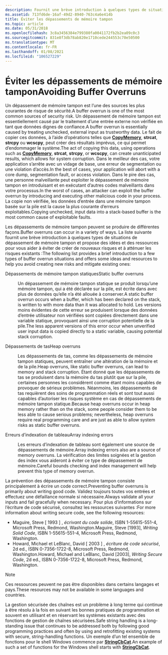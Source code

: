 ```yaml
---
description: Fournit une brève introduction à quelques types de situations de dépassement de mémoire tampon et propose des idées et des ressources pour vous aider à éviter de créer de nouveaux risques et à atténuer les risques existants.
ms.assetid: 713fd6de-16af-49d2-8940-763c4a6e414b
title: Éviter les dépassements de mémoire tampon
ms.topic: article
ms.date: 05/31/2018
ms.openlocfilehash: 3c8a3456384e799380fa0041172fb2b2ea09c0c3
ms.sourcegitcommit: 831e8f3db78ab820e1710cede244553c70e50500
ms.translationtype: MT
ms.contentlocale: fr-FR
ms.lasthandoff: 01/08/2021
ms.locfileid: "106527229"
---
```

# <a name="avoiding-buffer-overruns"></a><span data-ttu-id="83086-103">Éviter les dépassements de mémoire tampon</span><span class="sxs-lookup"><span data-stu-id="83086-103">Avoiding Buffer Overruns</span></span>

<span data-ttu-id="83086-104">Un dépassement de mémoire tampon est l’une des sources les plus courantes de risque de sécurité.</span><span class="sxs-lookup"><span data-stu-id="83086-104">A buffer overrun is one of the most common sources of security risk.</span></span> <span data-ttu-id="83086-105">Un dépassement de mémoire tampon est essentiellement causé par le traitement d’une entrée externe non vérifiée en tant que données dignes de confiance.</span><span class="sxs-lookup"><span data-stu-id="83086-105">A buffer overrun is essentially caused by treating unchecked, external input as trustworthy data.</span></span> <span data-ttu-id="83086-106">Le fait de copier ces données, à l’aide d’opérations telles que [**CopyMemory**](/previous-versions/windows/desktop/legacy/aa366535(v=vs.85)), **strcat**, **strcpy** ou **wcscpy**, peut créer des résultats imprévus, ce qui permet d’endommager le système.</span><span class="sxs-lookup"><span data-stu-id="83086-106">The act of copying this data, using operations such as [**CopyMemory**](/previous-versions/windows/desktop/legacy/aa366535(v=vs.85)), **strcat**, **strcpy**, or **wcscpy**, can create unanticipated results, which allows for system corruption.</span></span> <span data-ttu-id="83086-107">Dans le meilleur des cas, votre application s’arrête avec un vidage de base, une erreur de segmentation ou une violation d’accès.</span><span class="sxs-lookup"><span data-stu-id="83086-107">In the best of cases, your application will abort with a core dump, segmentation fault, or access violation.</span></span> <span data-ttu-id="83086-108">Dans le pire des cas, une personne malveillante peut exploiter le dépassement de mémoire tampon en introduisant et en exécutant d’autres codes malveillants dans votre processus.</span><span class="sxs-lookup"><span data-stu-id="83086-108">In the worst of cases, an attacker can exploit the buffer overrun by introducing and executing other malicious code in your process.</span></span> <span data-ttu-id="83086-109">La copie non vérifiée, les données d’entrée dans une mémoire tampon basée sur la pile est la cause la plus courante d’erreurs exploitables.</span><span class="sxs-lookup"><span data-stu-id="83086-109">Copying unchecked, input data into a stack-based buffer is the most common cause of exploitable faults.</span></span>

<span data-ttu-id="83086-110">Les dépassements de mémoire tampon peuvent se produire de différentes façons.</span><span class="sxs-lookup"><span data-stu-id="83086-110">Buffer overruns can occur in a variety of ways.</span></span> <span data-ttu-id="83086-111">La liste suivante fournit une brève introduction à quelques types de situations de dépassement de mémoire tampon et propose des idées et des ressources pour vous aider à éviter de créer de nouveaux risques et à atténuer les risques existants :</span><span class="sxs-lookup"><span data-stu-id="83086-111">The following list provides a brief introduction to a few types of buffer overrun situations and offers some ideas and resources to help you avoid creating new risks and mitigate existing ones:</span></span>

<dl> <dt>

<span data-ttu-id="83086-112"><span id="Static_buffer_overruns"></span><span id="static_buffer_overruns"></span><span id="STATIC_BUFFER_OVERRUNS"></span>Dépassements de mémoire tampon statiques</span><span class="sxs-lookup"><span data-stu-id="83086-112"><span id="Static_buffer_overruns"></span><span id="static_buffer_overruns"></span><span id="STATIC_BUFFER_OVERRUNS"></span>Static buffer overruns</span></span>
</dt> <dd>

<span data-ttu-id="83086-113">Un dépassement de mémoire tampon statique se produit lorsqu’une mémoire tampon, qui a été déclarée sur la pile, est écrite dans avec plus de données qu’elle n’a été allouée à conserver.</span><span class="sxs-lookup"><span data-stu-id="83086-113">A static buffer overrun occurs when a buffer, which has been declared on the stack, is written to with more data than it was allocated to hold.</span></span> <span data-ttu-id="83086-114">Les versions moins évidentes de cette erreur se produisent lorsque des données d’entrée utilisateur non vérifiées sont copiées directement dans une variable statique, provoquant ainsi une corruption potentielle de la pile.</span><span class="sxs-lookup"><span data-stu-id="83086-114">The less apparent versions of this error occur when unverified user input data is copied directly to a static variable, causing potential stack corruption.</span></span>

</dd> <dt>

<span data-ttu-id="83086-115"><span id="Heap_overruns"></span><span id="heap_overruns"></span><span id="HEAP_OVERRUNS"></span>Dépassements de tas</span><span class="sxs-lookup"><span data-stu-id="83086-115"><span id="Heap_overruns"></span><span id="heap_overruns"></span><span id="HEAP_OVERRUNS"></span>Heap overruns</span></span>
</dt> <dd>

<span data-ttu-id="83086-116">Les dépassements de tas, comme les dépassements de mémoire tampon statiques, peuvent entraîner une altération de la mémoire et de la pile.</span><span class="sxs-lookup"><span data-stu-id="83086-116">Heap overruns, like static buffer overruns, can lead to memory and stack corruption.</span></span> <span data-ttu-id="83086-117">Étant donné que les dépassements de tas se produisent dans la mémoire du tas plutôt que sur la pile, certaines personnes les considèrent comme étant moins capables de provoquer de sérieux problèmes. Néanmoins, les dépassements de tas requièrent des soins de programmation réels et sont tout aussi capables d’autoriser les risques système en cas de dépassements de mémoire tampon statique.</span><span class="sxs-lookup"><span data-stu-id="83086-117">Because heap overruns occur in heap memory rather than on the stack, some people consider them to be less able to cause serious problems; nevertheless, heap overruns require real programming care and are just as able to allow system risks as static buffer overruns.</span></span>

</dd> <dt>

<span data-ttu-id="83086-118"><span id="Array_indexing_errors"></span><span id="array_indexing_errors"></span><span id="ARRAY_INDEXING_ERRORS"></span>Erreurs d’indexation de tableau</span><span class="sxs-lookup"><span data-stu-id="83086-118"><span id="Array_indexing_errors"></span><span id="array_indexing_errors"></span><span id="ARRAY_INDEXING_ERRORS"></span>Array indexing errors</span></span>
</dt> <dd>

<span data-ttu-id="83086-119">Les erreurs d’indexation de tableau sont également une source de dépassements de mémoire.</span><span class="sxs-lookup"><span data-stu-id="83086-119">Array indexing errors also are a source of memory overruns.</span></span> <span data-ttu-id="83086-120">La vérification des limites soignées et la gestion des index vous aideront à éviter ce type de dépassement de mémoire.</span><span class="sxs-lookup"><span data-stu-id="83086-120">Careful bounds checking and index management will help prevent this type of memory overrun.</span></span>

</dd> </dl>

<span data-ttu-id="83086-121">La prévention des dépassements de mémoire tampon consiste principalement à écrire un code correct.</span><span class="sxs-lookup"><span data-stu-id="83086-121">Preventing buffer overruns is primarily about writing good code.</span></span> <span data-ttu-id="83086-122">Validez toujours toutes vos entrées et effectuez une défaillance normale si nécessaire.</span><span class="sxs-lookup"><span data-stu-id="83086-122">Always validate all your inputs and fail gracefully when necessary.</span></span> <span data-ttu-id="83086-123">Pour plus d’informations sur l’écriture de code sécurisé, consultez les ressources suivantes :</span><span class="sxs-lookup"><span data-stu-id="83086-123">For more information about writing secure code, see the following resources:</span></span>

-   <span data-ttu-id="83086-124">Maguire, Steve \[ 1993 \] , *écrivant du code solide*, ISBN 1-55615-551-4, Microsoft Press, Redmond, Washington.</span><span class="sxs-lookup"><span data-stu-id="83086-124">Maguire, Steve \[1993\], *Writing Solid Code*, ISBN 1-55615-551-4, Microsoft Press, Redmond, Washington.</span></span>
-   <span data-ttu-id="83086-125">Howard, Michael et LeBlanc, David \[ 2003 \] , *écriture de code sécurisé*, 2d ed., ISBN 0-7356-1722-8, Microsoft Press, Redmond, Washington.</span><span class="sxs-lookup"><span data-stu-id="83086-125">Howard, Michael and LeBlanc, David \[2003\], *Writing Secure Code*, 2d ed., ISBN 0-7356-1722-8, Microsoft Press, Redmond, Washington.</span></span>

> [!Note]  
> <span data-ttu-id="83086-126">Ces ressources peuvent ne pas être disponibles dans certains langages et pays.</span><span class="sxs-lookup"><span data-stu-id="83086-126">These resources may not be available in some languages and countries.</span></span>

 

<span data-ttu-id="83086-127">La gestion sécurisée des chaînes est un problème à long terme qui continue à être résolu à la fois en suivant les bonnes pratiques de programmation et souvent en utilisant et en réservant les systèmes existants avec des fonctions de gestion de chaînes sécurisées.</span><span class="sxs-lookup"><span data-stu-id="83086-127">Safe string handling is a long-standing issue that continues to be addressed both by following good programming practices and often by using and retrofitting existing systems with secure, string-handling functions.</span></span> <span data-ttu-id="83086-128">Un exemple d’un tel ensemble de fonctions pour le shell Windows commence par [**StringCbCat**](/windows/win32/api/strsafe/nf-strsafe-stringcbcata).</span><span class="sxs-lookup"><span data-stu-id="83086-128">An example of such a set of functions for the Windows shell starts with [**StringCbCat**](/windows/win32/api/strsafe/nf-strsafe-stringcbcata).</span></span>

 

 
